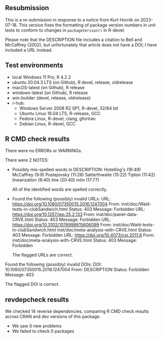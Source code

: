 ## Resubmission

This is a re-submission in response to a notice from Kurt Hornik  on 2023-07-18. This version fixes the formatting of package version numbers in unit tests to conform to changes in `packageVersion()` in R-devel.

Please note that the DESCRIPTION file includes a citation to Bell and McCaffrey (2002), but unfortunately that article does not have a DOI; I have included a URL instead.

## Test environments

* local Windows 11 Pro, R 4.2.2
* ubuntu 20.04.3 LTS (on Github), R devel, release, oldrelease
* macOS-latest (on Github), R release
* windows-latest (on Github), R release
* win-builder (devel, release, oldrelease)
* r-hub:
  * Windows Server 2008 R2 SP1, R-devel, 32/64 bit
  * Ubuntu Linux 16.04 LTS, R-release, GCC
  * Fedora Linux, R-devel, clang, gfortran
  * Debian Linux, R-devel, GCC

## R CMD check results

There were no ERRORs or WARNINGs. 

There were 2 NOTES:

* Possibly mis-spelled words in DESCRIPTION:
  Hotelling's (16:49)
  McCaffrey (9:9)
  Pustejovsky (11:26)
  Satterthwaite (15:22)
  Tipton (11:42)
  linearization (8:40)
  lme (20:40)
  mlm (17:77)

  All of the identified words are spelled correctly. 

* Found the following (possibly) invalid URLs:
  URL: https://doi.org/10.1080/07350015.2016.1247004
    From: inst/doc/Wald-tests-in-clubSandwich.html
    Status: 403
    Message: Forbidden
  URL: https://doi.org/10.1257/jep.25.2.133
    From: inst/doc/panel-data-CRVE.html
    Status: 403
    Message: Forbidden
  URL: https://doi.org/10.3102/1076998615606099
    From: inst/doc/Wald-tests-in-clubSandwich.html
          inst/doc/meta-analysis-with-CRVE.html
    Status: 403
    Message: Forbidden
  URL: https://doi.org/10.4073/csr.2011.8
    From: inst/doc/meta-analysis-with-CRVE.html
    Status: 403
    Message: Forbidden
    
  The flagged URLs are correct.

Found the following (possibly) invalid DOIs:
  DOI: 10.1080/07350015.2016.1247004
    From: DESCRIPTION
    Status: Forbidden
    Message: 403
    
  The flagged DOI is correct.
  
## revdepcheck results

We checked 14 reverse dependencies, comparing R CMD check results across CRAN and dev versions of this package.

 * We saw 0 new problems
 * We failed to check 0 packages

